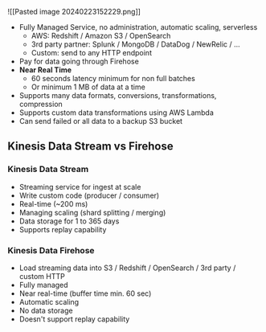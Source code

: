 ![[Pasted image 20240223152229.png]]

- Fully Managed Service, no administration, automatic scaling, serverless
	- AWS: Redshift / Amazon S3 / OpenSearch
	- 3rd party partner: Splunk / MongoDB / DataDog / NewRelic / ...
	- Custom: send to any HTTP endpoint
- Pay for data going through Firehose
- **Near Real Time**
	- 60 seconds latency minimum for non full batches
	- Or minimum 1 MB of data at a time
- Supports many data formats, conversions, transformations, compression
- Supports custom data transformations using AWS Lambda
- Can send failed or all data to a backup S3 bucket

## Kinesis Data Stream vs Firehose

### Kinesis Data Stream
- Streaming service for ingest at scale
- Write custom code (producer / consumer)
- Real-time (~200 ms)
- Managing scaling (shard splitting / merging)
- Data storage for 1 to 365 days
- Supports replay capability
### Kinesis Data Firehose
- Load streaming data into S3 / Redshift / OpenSearch / 3rd party / custom HTTP
- Fully managed
- Near real-time (buffer time min. 60 sec)
- Automatic scaling
- No data storage
- Doesn't support replay capability
